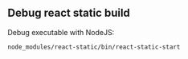 ## Debug react static build

Debug executable with NodeJS:

    node_modules/react-static/bin/react-static-start
